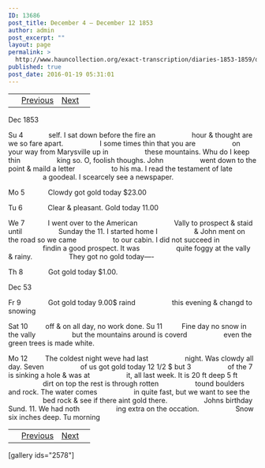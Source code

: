```yaml
---
ID: 13686
post_title: December 4 – December 12 1853
author: admin
post_excerpt: ""
layout: page
permalink: >
  http://www.hauncollection.org/exact-transcription/diaries-1853-1859/december-4-december-12-1853/
published: true
post_date: 2016-01-19 05:31:01
---
```

<table style="width: 100%;" align="center">
<tbody>
<tr>
<td> <a href="http://www.hauncollection.org/diaries-1853-1859/accounts-page-2/"><img class="" src="https://lh3.googleusercontent.com/-EFJpxxNiPNw/VqgtWBCZrMI/AAAAAAAAAFU/WfY4lPFWWkg/s800-Ic42/Soeb-Plain-Arrows-8-10px.png" alt="" width="10" height="10" /></a> <a href="http://www.hauncollection.org/diaries-1853-1859/november-27-december-4-1853/">Previous</a></td>
<td style="text-align: right;"><a href="http://www.hauncollection.org/diaries-1853-1859/december-13-december-26-1853/">Next</a> <a href="http://www.hauncollection.org/diaries-1853-1859/january-25-february-1-1854/"><img src="https://lh3.googleusercontent.com/-67k0cYlpXHw/VqgtWKz1MXI/AAAAAAAAAFU/k9PW_Piyurk/s800-Ic42/Soeb-Plain-Arrows-5-10px.png" alt="" width="10" height="10" /></a></td>
</tr>
</tbody>
</table>
Dec 1853

Su 4             self. I sat down before the fire an
<span style="margin-left: 70px;">hour &amp; thought are we so fare apart.
<span style="margin-left: 70px;">I some times thin that you are
<span style="margin-left: 70px;">on your way from Marysville up in
<span style="margin-left: 70px;">these mountains. Whu do I keep thin
<span style="margin-left: 70px;">king so. O, foolish thoughs. John
<span style="margin-left: 70px;">went down to the point &amp; maild a letter
<span style="margin-left: 70px;">to his ma. I read the testament of late
<span style="margin-left: 70px;">a goodeal. I scearcely see a newspaper.</span></span></span></span></span></span></span></span>

Mo 5            Clowdy got gold today $23.00

Tu 6             Clear &amp; pleasant. Gold today 11.00

We 7            I went over to the American
<span style="margin-left: 70px;">Vally to prospect &amp; staid until
<span style="margin-left: 70px;">Sunday the 11. I started home I
<span style="margin-left: 70px;">&amp; John ment on the road so we came
<span style="margin-left: 70px;">to our cabin. I did not succeed in
<span style="margin-left: 70px;">findin a good prospect. It was
<span style="margin-left: 70px;">quite foggy at the vally &amp; rainy.
<span style="margin-left: 70px;">They got no gold today—-</span></span></span></span></span></span></span>

Th 8             Got gold today $1.00.

Dec 53

Fr 9              Got gold today 9.00$ raind
<span style="margin-left: 70px;">this evening &amp; changd to snowing</span>

Sat 10         off &amp; on all day, no work done.
Su 11          Fine day no snow in the vally
<span style="margin-left: 70px;">but the mountains around is coverd
<span style="margin-left: 70px;">even the green trees is made white.</span></span>

Mo 12         The coldest night weve had last
<span style="margin-left: 70px;">night. Was clowdy all day. Seven
<span style="margin-left: 70px;">of us got gold today 12 1/2 $ but 3
<span style="margin-left: 70px;">of the 7 is sinking a hole &amp; was at
<span style="margin-left: 70px;">it, all last week. It is 20 ft deep 5 ft
<span style="margin-left: 70px;">dirt on top the rest is through rotten
<span style="margin-left: 70px;">tound boulders and rock. The water comes
<span style="margin-left: 70px;">in quite fast, but we want to see the
<span style="margin-left: 70px;">bed rock &amp; see if there aint gold there.
<span style="margin-left: 70px;">Johns birthday Sund. 11. We had noth
<span style="margin-left: 70px;">ing extra on the occation.
<span style="margin-left: 70px;">Snow six inches deep. Tu morning</span></span></span></span></span></span></span></span></span></span></span>
<table style="width: 100%;" align="center">
<tbody>
<tr>
<td> <a href="http://www.hauncollection.org/diaries-1853-1859/accounts-page-2/"><img class="" src="https://lh3.googleusercontent.com/-EFJpxxNiPNw/VqgtWBCZrMI/AAAAAAAAAFU/WfY4lPFWWkg/s800-Ic42/Soeb-Plain-Arrows-8-10px.png" alt="" width="10" height="10" /></a> <a href="http://www.hauncollection.org/diaries-1853-1859/november-27-december-4-1853/">Previous</a></td>
<td style="text-align: right;"><a href="http://www.hauncollection.org/diaries-1853-1859/december-13-december-26-1853/">Next</a> <a href="http://www.hauncollection.org/diaries-1853-1859/january-25-february-1-1854/"><img src="https://lh3.googleusercontent.com/-67k0cYlpXHw/VqgtWKz1MXI/AAAAAAAAAFU/k9PW_Piyurk/s800-Ic42/Soeb-Plain-Arrows-5-10px.png" alt="" width="10" height="10" /></a></td>
</tr>
</tbody>
</table>
[gallery ids="2578"]